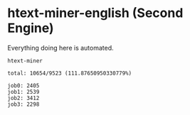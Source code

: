 # htext-miner-english (Second Engine)

Everything doing here is automated.

```
htext-miner

total: 10654/9523 (111.87650950330779%)

job0: 2405
job1: 2539
job2: 3412
job3: 2298
```